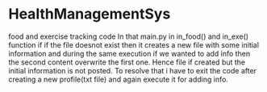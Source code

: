 # HealthManagementSys
food and exercise tracking code
In that main.py
in in_food() and in_exe() function if if the file doesnot exist then it creates a new file with some initial information
and during the same execution if we wanted to add info then the second content overwrite the first one. Hence file if created but the initial
information is not posted. To resolve that i have to exit the code after creating a new profile(txt file) and again execute it for adding info.
